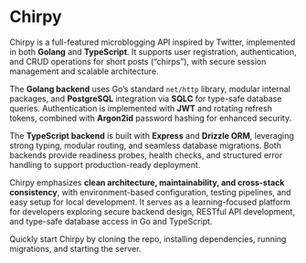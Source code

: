 # Chirpy

Chirpy is a full-featured microblogging API inspired by Twitter, implemented in both **Golang** and **TypeScript**. It supports user registration, authentication, and CRUD operations for short posts (“chirps”), with secure session management and scalable architecture.  

The **Golang backend** uses Go’s standard `net/http` library, modular internal packages, and **PostgreSQL** integration via **SQLC** for type-safe database queries. Authentication is implemented with **JWT** and rotating refresh tokens, combined with **Argon2id** password hashing for enhanced security.  

The **TypeScript backend** is built with **Express** and **Drizzle ORM**, leveraging strong typing, modular routing, and seamless database migrations. Both backends provide readiness probes, health checks, and structured error handling to support production-ready deployment.  

Chirpy emphasizes **clean architecture, maintainability, and cross-stack consistency**, with environment-based configuration, testing pipelines, and easy setup for local development. It serves as a learning-focused platform for developers exploring secure backend design, RESTful API development, and type-safe database access in Go and TypeScript.  

Quickly start Chirpy by cloning the repo, installing dependencies, running migrations, and starting the server.